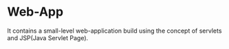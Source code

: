 # Web-App
It contains a small-level web-application build using the concept of servlets and JSP(Java Servlet Page).
